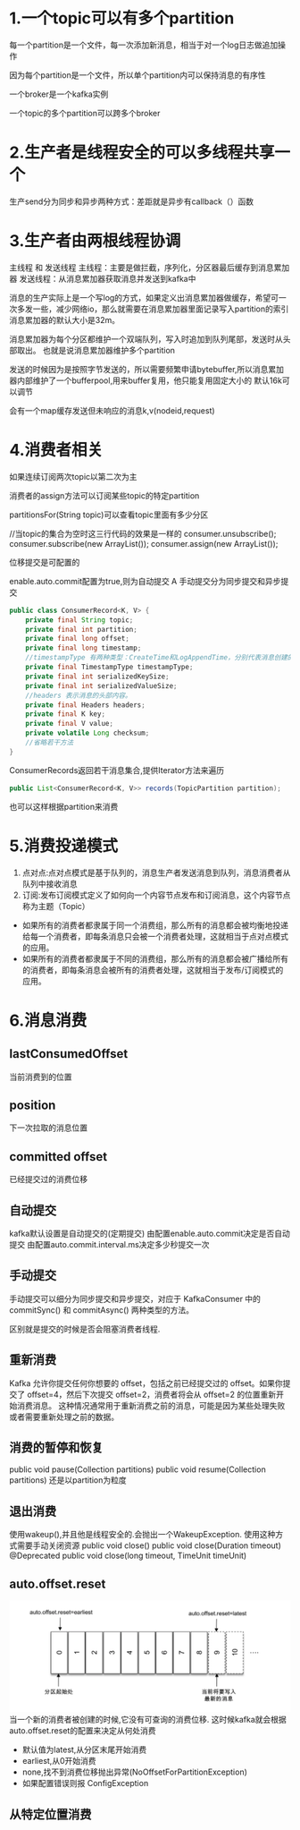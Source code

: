 # 1.一个topic可以有多个partition

每一个partition是一个文件，每一次添加新消息，相当于对一个log日志做追加操作

因为每个partition是一个文件，所以单个partition内可以保持消息的有序性

一个broker是一个kafka实例

一个topic的多个partition可以跨多个broker

# 2.生产者是线程安全的可以多线程共享一个

生产send分为同步和异步两种方式：差距就是异步有callback（）函数

# 3.生产者由两根线程协调

主线程 和 发送线程
主线程：主要是做拦截，序列化，分区器最后缓存到消息累加器
发送线程：从消息累加器获取消息并发送到kafka中

消息的生产实际上是一个写log的方式，如果定义出消息累加器做缓存，希望可一次多发一些，减少网络io，那么就需要在消息累加器里面记录写入partition的索引
消息累加器的默认大小是32m。

消息累加器为每个分区都维护一个双端队列，写入时追加到队列尾部，发送时从头部取出。
也就是说消息累加器维护多个partition

发送的时候因为是按照字节发送的，所以需要频繁申请bytebuffer,所以消息累加器内部维护了一个bufferpool,用来buffer复用，他只能复用固定大小的
默认16k可以调节

会有一个map缓存发送但未响应的消息k,v(nodeid,request)

# 4.消费者相关

如果连续订阅两次topic以第二次为主

消费者的assign方法可以订阅某些topic的特定partition

partitionsFor(String topic)可以查看topic里面有多少分区

//当topic的集合为空时这三行代码的效果是一样的
consumer.unsubscribe();
consumer.subscribe(new ArrayList<String>());
consumer.assign(new ArrayList<TopicPartition>());

位移提交是可配置的

enable.auto.commit配置为true,则为自动提交
A
手动提交分为同步提交和异步提交

```java
public class ConsumerRecord<K, V> {
    private final String topic;
    private final int partition;
    private final long offset;
    private final long timestamp;
    //timestampType 有两种类型：CreateTime和LogAppendTime，分别代表消息创建的时间戳和消息追加到日志的时间戳。
    private final TimestampType timestampType;
    private final int serializedKeySize;
    private final int serializedValueSize;
    //headers 表示消息的头部内容。
    private final Headers headers;
    private final K key;
    private final V value;
    private volatile Long checksum;
    //省略若干方法
}
```

ConsumerRecords返回若干消息集合,提供Iterator方法来遍历

```java
public List<ConsumerRecord<K, V>> records(TopicPartition partition);
```

也可以这样根据partition来消费

# 5.消费投递模式

1. 点对点:点对点模式是基于队列的，消息生产者发送消息到队列，消息消费者从队列中接收消息
2. 订阅:发布订阅模式定义了如何向一个内容节点发布和订阅消息，这个内容节点称为主题（Topic）

* 如果所有的消费者都隶属于同一个消费组，那么所有的消息都会被均衡地投递给每一个消费者，即每条消息只会被一个消费者处理，这就相当于点对点模式的应用。
* 如果所有的消费者都隶属于不同的消费组，那么所有的消息都会被广播给所有的消费者，即每条消息会被所有的消费者处理，这就相当于发布/订阅模式的应用。

# 6.消息消费

## lastConsumedOffset

当前消费到的位置

## position

下一次拉取的消息位置

## committed offset

已经提交过的消费位移

## 自动提交

kafka默认设置是自动提交的(定期提交)
由配置enable.auto.commit决定是否自动提交
由配置auto.commit.interval.ms决定多少秒提交一次

## 手动提交

手动提交可以细分为同步提交和异步提交，对应于 KafkaConsumer 中的 commitSync() 和 commitAsync() 两种类型的方法。

区别就是提交的时候是否会阻塞消费者线程.

## 重新消费

Kafka 允许你提交任何你想要的 offset，包括之前已经提交过的 offset。如果你提交了 offset=4，然后下次提交 offset=2，消费者将会从
offset=2 的位置重新开始消费消息。
这种情况通常用于重新消费之前的消息，可能是因为某些处理失败或者需要重新处理之前的数据。

## 消费的暂停和恢复

public void pause(Collection<TopicPartition> partitions)
public void resume(Collection<TopicPartition> partitions)
还是以partition为粒度

## 退出消费

使用wakeup(),并且他是线程安全的.会抛出一个WakeupException.
使用这种方式需要手动关闭资源
public void close()
public void close(Duration timeout)
@Deprecated
public void close(long timeout, TimeUnit timeUnit)

## auto.offset.reset

![img_4.png](data%2Fimg_4.png)
当一个新的消费者被创建的时候,它没有可查询的消费位移.
这时候kafka就会根据auto.offset.reset的配置来决定从何处消费

* 默认值为latest,从分区末尾开始消费
* earliest,从0开始消费
* none,找不到消费位移抛出异常(NoOffsetForPartitionException)
* 如果配置错误则报 ConfigException

## 从特定位置消费
